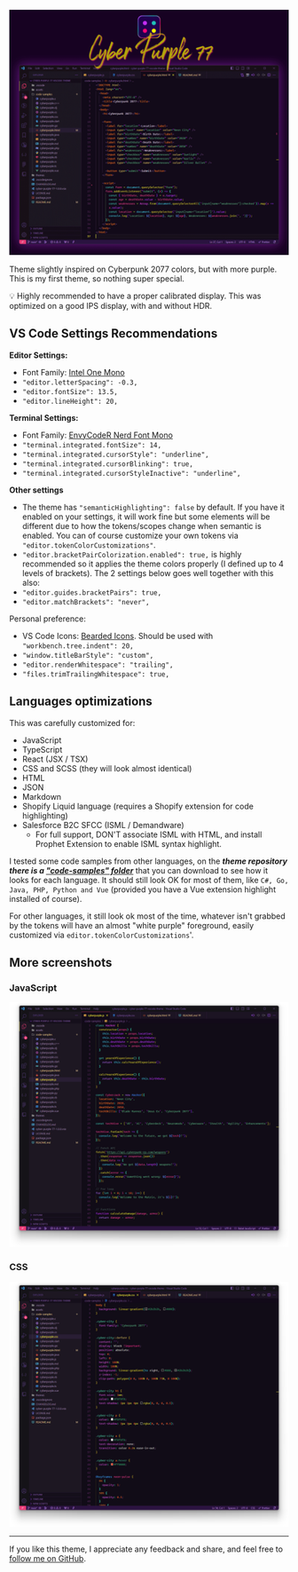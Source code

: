 
![alt-text](./assets/CyberPurple77-main-image.png "Cyber Purple 77")

Theme slightly inspired on Cyberpunk 2077 colors, but with more purple.  
This is my first theme, so nothing super special.  

:bulb: Highly recommended to have a proper calibrated display. This was optimized on a good IPS display, with and without HDR.

## VS Code Settings Recommendations
**Editor Settings:**
- Font Family: [Intel One Mono](https://www.intel.com/content/www/us/en/company-overview/one-monospace-font.html)
- `"editor.letterSpacing": -0.3,`
- `"editor.fontSize": 13.5,`
- `"editor.lineHeight": 20,`

**Terminal Settings:**
- Font Family: [EnvyCodeR Nerd Font Mono](https://www.nerdfonts.com/font-downloads)
- `"terminal.integrated.fontSize": 14,`
- `"terminal.integrated.cursorStyle": "underline",`
- `"terminal.integrated.cursorBlinking": true,`
- `"terminal.integrated.cursorStyleInactive": "underline",`

**Other settings**
- The theme has `"semanticHighlighting": false` by default. If you have it enabled on your settings, it will work fine but some elements will be different due to how the tokens/scopes change when semantic is enabled. You can of course customize your own tokens via `"editor.tokenColorCustomizations"`.
- `"editor.bracketPairColorization.enabled": true,` is highly recommended so it applies the theme colors properly (I defined up to 4 levels of brackets). The 2 settings below goes well together with this also:
- `"editor.guides.bracketPairs": true,`
- `"editor.matchBrackets": "never",`

Personal preference:
- VS Code Icons: [Bearded Icons](https://marketplace.visualstudio.com/items?itemName=BeardedBear.beardedicons). Should be used with `"workbench.tree.indent": 20,`
- `"window.titleBarStyle": "custom",`
- `"editor.renderWhitespace": "trailing",`
- `"files.trimTrailingWhitespace": true,`

## Languages optimizations
This was carefully customized for:
- JavaScript
- TypeScript
- React (JSX / TSX)
- CSS and SCSS (they will look almost identical)
- HTML
- JSON
- Markdown
- Shopify Liquid language (requires a Shopify extension for code highlighting)
- Salesforce B2C SFCC (ISML / Demandware)
  - For full support, DON'T associate ISML with HTML, and install Prophet Extension to enable ISML syntax highlight.

I tested some code samples from other languages, on the ***theme repository there is a ["code-samples" folder](https://github.com/fleps/cyber-purple-77-vscode-theme/tree/main/code-samples)*** that you can download to see how it looks for each language. It should still look OK for most of them, like `C#, Go, Java, PHP, Python and Vue` (provided you have a Vue extension highlight installed of course).

For other languages, it still look ok most of the time, whatever isn't grabbed by the tokens will have an almost "white purple" foreground, easily customized via `editor.tokenColorCustomizations`'.

## More screenshots

### JavaScript
![alt-text](./assets/CyberPurple77-js.png "JavaScript")

### CSS
![alt-text](./assets/CyberPurple77-css.png "CSS")

---

If you like this theme, I appreciate any feedback and share, and feel free to [follow me on GitHub](https://github.com/fleps).

